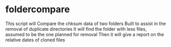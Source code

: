 # foldercompare

This script will Compare the chksum data of two folders
Built to assist in the removal of duplicate directories
It will find the folder with less files, assumed to be the one planned for removal
Then it will give a report on the relative dates of cloned files
